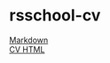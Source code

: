 # rsschool-cv

[Markdown](https://shangareevr.github.io/rsschool-cv/cv)  
[CV HTML](https://shangareevr.github.io/rsschool-cv/)
